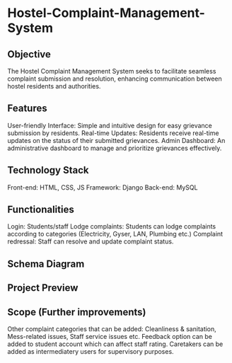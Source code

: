 # Hostel-Complaint-Management-System

## Objective
The Hostel Complaint Management System seeks to facilitate seamless complaint submission and resolution, enhancing communication between hostel residents and authorities.

## Features
User-friendly Interface: Simple and intuitive design for easy grievance submission by residents.
Real-time Updates: Residents receive real-time updates on the status of their submitted grievances.
Admin Dashboard: An administrative dashboard to manage and prioritize grievances effectively.

## Technology Stack
Front-end: HTML, CSS, JS
Framework: Django
Back-end: MySQL

## Functionalities
Login: Students/staff
Lodge complaints: Students can lodge complaints according to categories (Electricity, Gyser, LAN, Plumbing etc.)
Complaint redressal: Staff can resolve and update complaint status.

## Schema Diagram

## Project Preview

## Scope (Further improvements)
Other complaint categories that can be added: Cleanliness & sanitation, Mess-related issues, Staff service issues etc.
Feedback option can be added to student account which can affect staff rating.
Caretakers can be added as intermediatery users for supervisory purposes.


